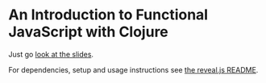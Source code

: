# An Introduction to Functional JavaScript with Clojure

Just go [look at the slides](http://cwdg.github.com/Functional-JavaScript-Talk).

For dependencies, setup and usage instructions see [the reveal.js README](REVEAL-JS-README.md).
